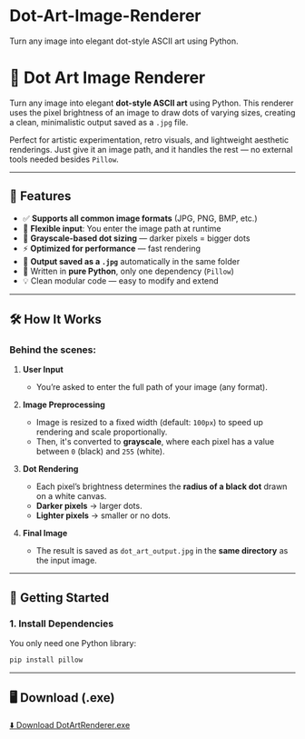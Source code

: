 # Dot-Art-Image-Renderer
Turn any image into elegant dot-style ASCII art using Python.
# 🎨 Dot Art Image Renderer

Turn any image into elegant **dot-style ASCII art** using Python. This renderer uses the pixel brightness of an image to draw dots of varying sizes, creating a clean, minimalistic output saved as a `.jpg` file. 

Perfect for artistic experimentation, retro visuals, and lightweight aesthetic renderings. Just give it an image path, and it handles the rest — no external tools needed besides `Pillow`.

---

## 📸 Features

- ✅ **Supports all common image formats** (JPG, PNG, BMP, etc.)
- 🎯 **Flexible input**: You enter the image path at runtime
- 🎨 **Grayscale-based dot sizing** — darker pixels = bigger dots
- ⚡ **Optimized for performance** — fast rendering
- 📂 **Output saved as a `.jpg`** automatically in the same folder
- 🐍 Written in **pure Python**, only one dependency (`Pillow`)
- 💡 Clean modular code — easy to modify and extend

---

## 🛠 How It Works

### Behind the scenes:

1. **User Input**  
   - You’re asked to enter the full path of your image (any format).
  
2. **Image Preprocessing**  
   - Image is resized to a fixed width (default: `100px`) to speed up rendering and scale proportionally.
   - Then, it's converted to **grayscale**, where each pixel has a value between `0` (black) and `255` (white).

3. **Dot Rendering**  
   - Each pixel’s brightness determines the **radius of a black dot** drawn on a white canvas.
   - **Darker pixels** → larger dots.  
   - **Lighter pixels** → smaller or no dots.

4. **Final Image**  
   - The result is saved as `dot_art_output.jpg` in the **same directory** as the input image.

---

## 🚀 Getting Started

### 1. Install Dependencies

You only need one Python library:

```bash
pip install pillow

```
---
## 🖥 Download (.exe)

[⬇️ Download DotArtRenderer.exe](https://github.com/BinaryGhost45/-Dot-Art-Image-Renderer/releases/tag/v1.0.0)


